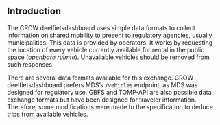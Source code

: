 ## Introduction

The CROW deelfietsdashboard uses simple data formats to collect information on shared mobility to present to regulatory agencies, usually municipalities.
This data is provided by operators.
It works by requesting the location of every vehicle currently available for rental in the public space (*openbare ruimte*).
Unavailable vehicles should be removed from such responses.

There are several data formats available for this exchange.
CROW deelfietsdashboard prefers MDS’s `/vehicles` endpoint, as MDS was designed for regulatory use.
GBFS and TOMP-API are also possible data exchange formats but have been designed for traveler information.
Therefore, some modifications were made to the specification to deduce trips from available vehicles.
